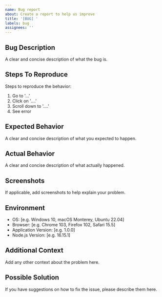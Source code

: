 ```yaml
---
name: Bug report
about: Create a report to help us improve
title: '[BUG] '
labels: bug
assignees: ''
---
```


## Bug Description
A clear and concise description of what the bug is.

## Steps To Reproduce
Steps to reproduce the behavior:
1. Go to '...'
2. Click on '....'
3. Scroll down to '....'
4. See error

## Expected Behavior
A clear and concise description of what you expected to happen.

## Actual Behavior
A clear and concise description of what actually happened.

## Screenshots
If applicable, add screenshots to help explain your problem.

## Environment
- OS: [e.g. Windows 10, macOS Monterey, Ubuntu 22.04]
- Browser: [e.g. Chrome 103, Firefox 102, Safari 15.5]
- Application Version: [e.g. 1.0.0]
- Node.js Version: [e.g. 16.15.1]

## Additional Context
Add any other context about the problem here.

## Possible Solution
If you have suggestions on how to fix the issue, please describe them here.
